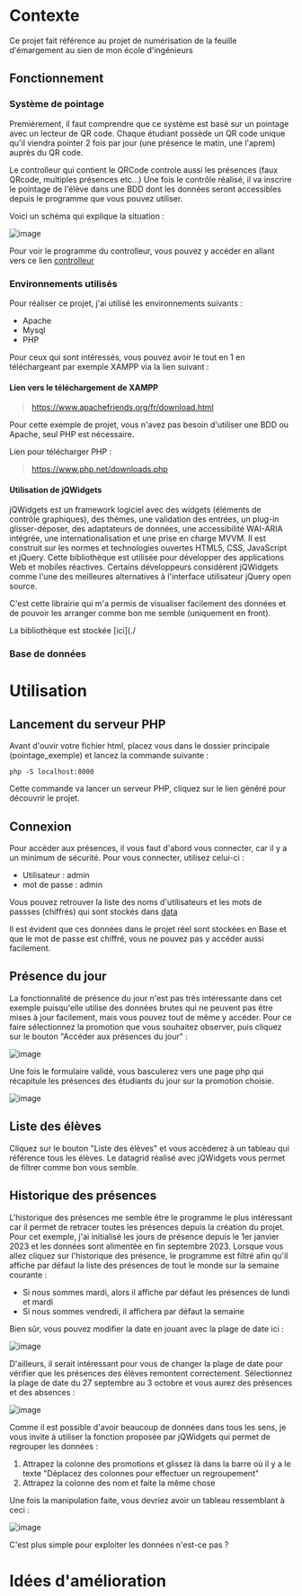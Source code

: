 # Contexte
Ce projet fait référence au projet de numérisation de la feuille d'émargement au sien de mon école d'ingénieurs

## Fonctionnement

### Système de pointage
Premièrement, il faut comprendre que ce système est basé sur un pointage avec un lecteur de QR code.
Chaque étudiant possède un QR code unique qu'il viendra pointer 2 fois par jour (une présence le matin, une l'aprem) auprès du QR code.

Le controlleur qui contient le QRCode controle aussi les présences (faux QRcode, multiples présences etc...)
Une fois le contrôle réalisé, il va inscrire le pointage de l'élève dans une BDD dont les données seront accessibles depuis le programme que vous pouvez utiliser.

Voici un schéma qui explique la situation : 

![image](./img/schema_fonctionnement.png)

Pour voir le programme du controlleur, vous pouvez y accéder en allant vers ce lien [controlleur](./private/controller.py)
### Environnements utilisés
Pour réaliser ce projet, j'ai utilisé les environnements suivants :
+ Apache
+ Mysql
+ PHP
  
Pour ceux qui sont intéressés, vous pouvez avoir le tout en 1 en téléchargeant par exemple XAMPP via la lien suivant :
#### Lien vers le téléchargement de XAMPP
> https://www.apachefriends.org/fr/download.html

Pour cette exemple de projet, vous n'avez pas besoin d'utiliser une BDD ou Apache, seul PHP est nécessaire.

Lien pour télécharger PHP : 

> https://www.php.net/downloads.php

#### Utilisation de jQWidgets

jQWidgets est un framework logiciel avec des widgets (éléments de contrôle graphiques), des thèmes, une validation des entrées, un plug-in glisser-déposer, des adaptateurs de données, une accessibilité WAI-ARIA intégrée, une internationalisation et une prise en charge MVVM. Il est construit sur les normes et technologies ouvertes HTML5, CSS, JavaScript et jQuery. Cette bibliothèque est utilisée pour développer des applications Web et mobiles réactives. Certains développeurs considèrent jQWidgets comme l'une des meilleures alternatives à l'interface utilisateur jQuery open source.

C'est cette librairie qui m'a permis de visualiser facilement des données et de pouvoir les arranger comme bon me semble (uniquement en front).

La bibliothèque est stockée [ici](./
### Base de données

# Utilisation

## Lancement du serveur PHP

Avant d'ouvir votre fichier html, placez vous dans le dossier principale (pointage_exemple) et lancez la commande suivante : 

`php -S localhost:8000`

Cette commande va lancer un serveur PHP, cliquez sur le lien généré pour découvrir le projet.

## Connexion

Pour accéder aux présences, il vous faut d'abord vous connecter, car il y a un minimum de sécurité.
Pour vous connecter, utilisez celui-ci :
+ Utilisateur : admin
+ mot de passe : admin

Vous pouvez retrouver la liste des noms d'utilisateurs et les mots de passses (chiffrés) qui sont stockés dans [data](data/data-admin.php)

Il est évident que ces données dans le projet réel sont stockées en Base et que le mot de passe est chiffré, vous ne pouvez pas y accéder aussi facilement.

## Présence du jour

La fonctionnalité de présence du jour n'est pas très intéressante dans cet exemple puisqu'elle utilise des données brutes qui ne peuvent pas être mises à jour facilement, mais vous pouvez tout de même y accéder.
Pour ce faire sélectionnez la promotion que vous souhaitez observer, puis cliquez sur le bouton "Accéder aux présences du jour" :

![image](./img/ecran_accueil.png)


Une fois le formulaire validé, vous basculerez vers une page php qui récapitule les présences des étudiants du jour sur la promotion choisie.


![image](./img/ecran_presence.png)


## Liste des élèves

Cliquez sur le bouton "Liste des élèves" et vous accèderez à un tableau qui référence tous les élèves. Le datagrid réalisé avec jQWidgets vous permet de filtrer comme bon vous semble.

## Historique des présences

L'historique des présences me semble être le programme le plus intéressant car il permet de retracer toutes les présences depuis la création du projet. Pour cet exemple, j'ai initialisé les jours de présence depuis le 1er janvier 2023 et les données sont alimentée en fin septembre 2023.
Lorsque vous allez cliquez sur l'historique des présence, le programme est filtré afin qu'il affiche par défaut la liste des présences de tout le monde sur la semaine courante : 
+ Si nous sommes mardi, alors il affiche par défaut les présences de lundi et mardi
+ Si nous sommes vendredi, il affichera par défaut la semaine

Bien sûr, vous pouvez modifier la date en jouant avec la plage de date ici : 

![image](./img/ecran_filtre_date.png)

D'ailleurs, il serait intéressant pour vous de changer la plage de date pour vérifier que les présences des élèves remontent correctement.
Sélectionnez la plage de date du 27 septembre au 3 octobre et vous aurez des présences et des absences :

![image](./img/ecran_historique.png)

Comme il est possible d'avoir beaucoup de données dans tous les sens, je vous invite à utiliser la fonction proposée par jQWidgets qui permet de regrouper les données :

1. Attrapez la colonne des promotions et glissez là dans la barre où il y a le texte "Déplacez des colonnes pour effectuer un regroupement"
2. Attrapez la colonne des nom et faite la même chose

Une fois la manipulation faite, vous devriez avoir un tableau ressemblant à ceci :

![image](./img/ecran_regroupement_historique.png)

C'est plus simple pour exploiter les données n'est-ce pas ?


# Idées d'amélioration
